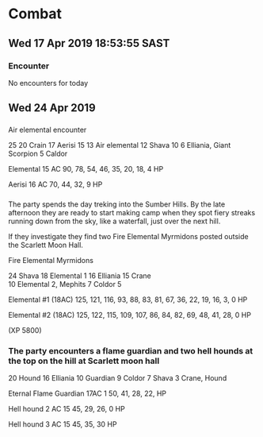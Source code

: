 # Combat 

## Wed 17 Apr 2019 18:53:55 SAST 

### Encounter
No encounters for today

## Wed 24 Apr 2019 

###
Air elemental encounter 

25 
20 Crain 
17 Aerisi
15 
13 Air elemental
12 Shava 
10 
6 Elliania, Giant Scorpion 
5 Caldor

Elemental
15 AC
90, 78, 54, 46, 35, 20, 18, 4 HP

Aerisi
16 AC
70, 44, 32, 9 HP 


###

The party spends the day treking into the Sumber Hills. By the late afternoon they are ready to start making camp when they spot 
fiery streaks running down from the sky, like a waterfall, just over the next hill.

If they investigate they find two Fire Elemental Myrmidons posted outside the Scarlett Moon Hall.

Fire Elemental Myrmidons

24 Shava
18 Elemental 1
16 Elliania
15 Crane  
10 Elemental 2, Mephits
7 Coldor
5

Elemental #1 (18AC)
125, 121, 116, 93, 88, 83, 81, 67, 36, 22, 19, 16, 3, 0 HP

Elemental #2 (18AC)
125, 122, 115, 109, 107, 86, 84, 82, 69, 48, 41, 28, 0 HP

(XP 5800)

### The party encounters a flame guardian and two hell hounds at the top on the hill at Scarlett moon hall

20 Hound
16 Elliania
10 Guardian
9 Coldor 
7 Shava
3 Crane, Hound 


Eternal Flame Guardian 17AC 1
50, 41, 28, 22,  HP

Hell hound 2 AC 15
45, 29, 26, 0 HP

Hell hound 3 AC 15
45, 35, 30 HP